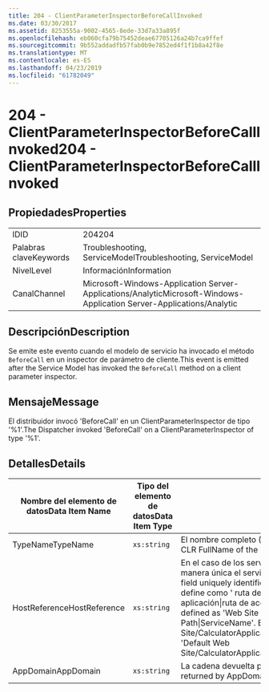 ```yaml
---
title: 204 - ClientParameterInspectorBeforeCallInvoked
ms.date: 03/30/2017
ms.assetid: 8253555a-9002-4565-8ede-33d7a33a895f
ms.openlocfilehash: eb060cfa79b75452deae67705126a24b7ca9ffef
ms.sourcegitcommit: 9b552addadfb57fab0b9e7852ed4f1f1b8a42f8e
ms.translationtype: MT
ms.contentlocale: es-ES
ms.lasthandoff: 04/23/2019
ms.locfileid: "61782049"
---
```

# <a name="204---clientparameterinspectorbeforecallinvoked"></a><span data-ttu-id="82514-102">204 - ClientParameterInspectorBeforeCallInvoked</span><span class="sxs-lookup"><span data-stu-id="82514-102">204 - ClientParameterInspectorBeforeCallInvoked</span></span>
## <a name="properties"></a><span data-ttu-id="82514-103">Propiedades</span><span class="sxs-lookup"><span data-stu-id="82514-103">Properties</span></span>  
  
|||  
|-|-|  
|<span data-ttu-id="82514-104">ID</span><span class="sxs-lookup"><span data-stu-id="82514-104">ID</span></span>|<span data-ttu-id="82514-105">204</span><span class="sxs-lookup"><span data-stu-id="82514-105">204</span></span>|  
|<span data-ttu-id="82514-106">Palabras clave</span><span class="sxs-lookup"><span data-stu-id="82514-106">Keywords</span></span>|<span data-ttu-id="82514-107">Troubleshooting, ServiceModel</span><span class="sxs-lookup"><span data-stu-id="82514-107">Troubleshooting, ServiceModel</span></span>|  
|<span data-ttu-id="82514-108">Nivel</span><span class="sxs-lookup"><span data-stu-id="82514-108">Level</span></span>|<span data-ttu-id="82514-109">Información</span><span class="sxs-lookup"><span data-stu-id="82514-109">Information</span></span>|  
|<span data-ttu-id="82514-110">Canal</span><span class="sxs-lookup"><span data-stu-id="82514-110">Channel</span></span>|<span data-ttu-id="82514-111">Microsoft-Windows-Application Server-Applications/Analytic</span><span class="sxs-lookup"><span data-stu-id="82514-111">Microsoft-Windows-Application Server-Applications/Analytic</span></span>|  
  
## <a name="description"></a><span data-ttu-id="82514-112">Descripción</span><span class="sxs-lookup"><span data-stu-id="82514-112">Description</span></span>  
 <span data-ttu-id="82514-113">Se emite este evento cuando el modelo de servicio ha invocado el método `BeforeCall` en un inspector de parámetro de cliente.</span><span class="sxs-lookup"><span data-stu-id="82514-113">This event is emitted after the Service Model has invoked the `BeforeCall` method on a client parameter inspector.</span></span>  
  
## <a name="message"></a><span data-ttu-id="82514-114">Mensaje</span><span class="sxs-lookup"><span data-stu-id="82514-114">Message</span></span>  
 <span data-ttu-id="82514-115">El distribuidor invocó 'BeforeCall' en un ClientParameterInspector de tipo '%1'.</span><span class="sxs-lookup"><span data-stu-id="82514-115">The Dispatcher invoked 'BeforeCall' on a ClientParameterInspector of type '%1'.</span></span>  
  
## <a name="details"></a><span data-ttu-id="82514-116">Detalles</span><span class="sxs-lookup"><span data-stu-id="82514-116">Details</span></span>  
  
|<span data-ttu-id="82514-117">Nombre del elemento de datos</span><span class="sxs-lookup"><span data-stu-id="82514-117">Data Item Name</span></span>|<span data-ttu-id="82514-118">Tipo del elemento de datos</span><span class="sxs-lookup"><span data-stu-id="82514-118">Data Item Type</span></span>|<span data-ttu-id="82514-119">Descripción</span><span class="sxs-lookup"><span data-stu-id="82514-119">Description</span></span>|  
|--------------------|--------------------|-----------------|  
|<span data-ttu-id="82514-120">TypeName</span><span class="sxs-lookup"><span data-stu-id="82514-120">TypeName</span></span>|`xs:string`|<span data-ttu-id="82514-121">El nombre completo (FullName) de CLR del tipo del inspector invocado.</span><span class="sxs-lookup"><span data-stu-id="82514-121">The CLR FullName of the invoked inspector's type.</span></span>|  
|<span data-ttu-id="82514-122">HostReference</span><span class="sxs-lookup"><span data-stu-id="82514-122">HostReference</span></span>|`xs:string`|<span data-ttu-id="82514-123">En el caso de los servicios hospedados en web, este campo identifica de manera única el servicio en la jerarquía web.</span><span class="sxs-lookup"><span data-stu-id="82514-123">For Web-hosted services, this field uniquely identifies the service in the Web hierarchy.</span></span> <span data-ttu-id="82514-124">Su formato se define como ' ruta de acceso Virtual de sitio Web de nombre de la aplicación&#124;ruta de acceso Virtual del servicio&#124;ServiceName ".</span><span class="sxs-lookup"><span data-stu-id="82514-124">Its format is defined as 'Web Site Name Application Virtual Path&#124;Service Virtual Path&#124;ServiceName'.</span></span> <span data-ttu-id="82514-125">Ejemplo: ' Default Web Site/CalculatorApplication&#124;/CalculatorService.svc&#124;CalculatorService'.</span><span class="sxs-lookup"><span data-stu-id="82514-125">Example: 'Default Web Site/CalculatorApplication&#124;/CalculatorService.svc&#124;CalculatorService'.</span></span>|  
|<span data-ttu-id="82514-126">AppDomain</span><span class="sxs-lookup"><span data-stu-id="82514-126">AppDomain</span></span>|`xs:string`|<span data-ttu-id="82514-127">La cadena devuelta por AppDomain.CurrentDomain.FriendlyName.</span><span class="sxs-lookup"><span data-stu-id="82514-127">The string returned by AppDomain.CurrentDomain.FriendlyName.</span></span>|
